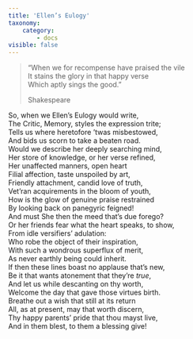 ```yaml
---
title: 'Ellen’s Eulogy'
taxonomy:
    category:
        - docs
visible: false
---
```


> “When we for recompense have praised the vile  
> It stains the glory in that happy verse  
> Which aptly sings the good.”
> 
> Shakespeare

So, when we Ellen’s Eulogy would write,  
The Critic, Memory, styles the expression trite;  
Tells us where heretofore ’twas misbestowed,  
And bids us scorn to take a beaten road.  
Would we describe her deeply searching mind,  
Her store of knowledge, or her verse refined,  
Her unaffected manners, open heart  
Filial affection, taste unspoiled by art,  
Friendly attachment, candid love of truth,  
Vet’ran acquirements in the bloom of youth,  
How is the glow of genuine praise restrained  
By looking back on panegyric feigned!  
And must She then the meed that’s due forego?  
Or her friends fear what the heart speaks, to show,  
From idle versifiers’ adulation:  
Who robe the object of their inspiration,  
With such a wondrous superflux of merit,  
As never earthly being could inherit.  
If then these lines boast no applause that’s new,  
Be it that wants atonement that they’re *true*,  
And let us while descanting on thy worth,  
Welcome the day that gave those virtues birth.  
Breathe out a wish that still at its return  
All, as at present, may that worth discern,  
Thy happy parents’ pride that thou mayst live,  
And in them blest, to them a blessing give!